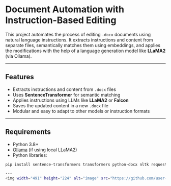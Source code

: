 # Document Automation with Instruction-Based Editing

This project automates the process of editing `.docx` documents using natural language instructions. It extracts instructions and content from separate files, semantically matches them using embeddings, and applies the modifications with the help of a language generation model like **LLaMA2** (via Ollama).

---

## Features

- Extracts instructions and content from `.docx` files
- Uses **SentenceTransformer** for semantic matching
- Applies instructions using LLMs like **LLaMA2** or **Falcon**
- Saves the updated content in a new `.docx` file
- Modular and easy to adapt to other models or instruction formats

---
## Requirements

- Python 3.8+
- [Ollama](https://ollama.com/) (if using local LLaMA2)
- Python libraries:

```bash
pip install sentence-transformers transformers python-docx nltk requests

---
<img width="491" height="224" alt="image" src="https://github.com/user-attachments/assets/45511bb6-0590-4122-b181-0b777d95ad01" />



